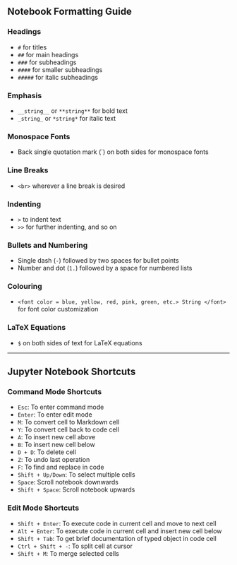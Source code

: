 ## Notebook Formatting Guide

### Headings

- `#` for titles
- `##` for main headings
- `###` for subheadings
- `####` for smaller subheadings
- `#####` for italic subheadings

### Emphasis

- `__string__` or `**string**` for bold text
- `_string_` or `*string*` for italic text

### Monospace Fonts

- Back single quotation mark (\`) on both sides for monospace fonts

### Line Breaks

- `<br>` wherever a line break is desired

### Indenting

- `>` to indent text
- `>>` for further indenting, and so on

### Bullets and Numbering

- Single dash (`-`) followed by two spaces for bullet points
- Number and dot (`1.`) followed by a space for numbered lists

### Colouring

- `<font color = blue, yellow, red, pink, green, etc.> String </font>` for font color customization

### LaTeX Equations

- `$` on both sides of text for LaTeX equations

---

## Jupyter Notebook Shortcuts

### Command Mode Shortcuts

- `Esc`: To enter command mode
- `Enter`: To enter edit mode
- `M`: To convert cell to Markdown cell
- `Y`: To convert cell back to code cell
- `A`: To insert new cell above
- `B`: To insert new cell below
- `D + D`: To delete cell
- `Z`: To undo last operation
- `F`: To find and replace in code
- `Shift + Up/Down`: To select multiple cells
- `Space`: Scroll notebook downwards
- `Shift + Space`: Scroll notebook upwards

### Edit Mode Shortcuts

- `Shift + Enter`: To execute code in current cell and move to next cell
- `Alt + Enter`: To execute code in current cell and insert new cell below
- `Shift + Tab`: To get brief documentation of typed object in code cell
- `Ctrl + Shift + -`: To split cell at cursor
- `Shift + M`: To merge selected cells

